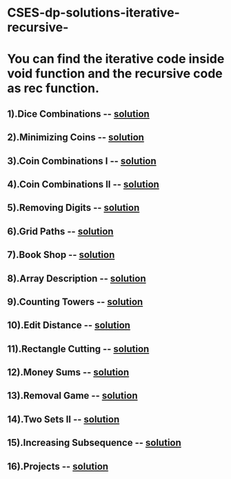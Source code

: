 # CSES-dp-solutions-iterative-recursive-

# You can find the iterative code inside void function and the recursive code as rec function.

## 1).Dice Combinations -- [solution](https://cses.fi/paste/5f8d5ba909579e3f52a32c/)
## 2).Minimizing Coins -- [solution](https://cses.fi/paste/f073d8b66715945252a4ae/)
## 3).Coin Combinations I -- [solution](https://cses.fi/paste/4a34ed2b33d0007352a4f3/)
## 4).Coin Combinations II -- [solution](https://cses.fi/paste/2dff293117a393f059c0a2/)
## 5).Removing Digits -- [solution](https://cses.fi/paste/3a87e2bd3f919c0656fb54/)
## 6).Grid Paths -- [solution](https://cses.fi/paste/f5636d76f4840269529f7e/)
## 7).Book Shop -- [solution](https://cses.fi/paste/bbf32687cf53d11059bda4/)
## 8).Array Description -- [solution](https://cses.fi/paste/314b76a71a1fc1bd535692/)
## 9).Counting Towers -- [solution](https://cses.fi/paste/6a64ffd549cf3a8265f070/)
## 10).Edit Distance -- [solution](https://cses.fi/paste/e28635f0a9ab3955659729/)
## 11).Rectangle Cutting -- [solution](https://cses.fi/paste/89c6f15c7798ac5065a516/)
## 12).Money Sums -- [solution](https://cses.fi/paste/2c1fe0d0c61c39e965a668/)
## 13).Removal Game -- [solution](https://cses.fi/paste/9845d603c58aa76765aa4d/)
## 14).Two Sets II -- [solution](https://cses.fi/paste/82fef5ed5f31bd8d65cb7a/)
## 15).Increasing Subsequence -- [solution](https://cses.fi/paste/80ac2c4d0834a47265cc66/)
## 16).Projects -- [solution](https://cses.fi/paste/c01af89834529b6965deee/)
